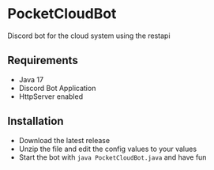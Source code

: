 # PocketCloudBot
Discord bot for the cloud system using the restapi

## Requirements
- Java 17
- Discord Bot Application
- HttpServer enabled

## Installation
- Download the latest release
- Unzip the file and edit the config values to your values
- Start the bot with `java PocketCloudBot.java` and have fun